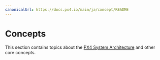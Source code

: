 ```yaml
---
canonicalUrl: https://docs.px4.io/main/ja/concept/README
---
```


# Concepts

This section contains topics about the [PX4 System Architecture](../concept/architecture.md) and other core concepts.